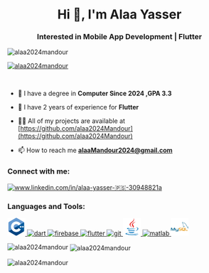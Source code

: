 <h1 align="center">Hi 👋, I'm Alaa Yasser</h1>
<h3 align="center">Interested in Mobile App Development | Flutter</h3>

<p align="left"> <img src="https://komarev.com/ghpvc/?username=alaa2024mandour&label=Profile%20views&color=0e75b6&style=flat" alt="alaa2024mandour" /> </p>

<p align="left"> <a href="https://github.com/ryo-ma/github-profile-trophy"><img src="https://github-profile-trophy.vercel.app/?username=alaa2024mandour" alt="alaa2024mandour" /></a> </p>

<p align="left"> <a href="https://twitter.com/" target="blank"><img src="https://img.shields.io/twitter/follow/?logo=twitter&style=for-the-badge" alt="" /></a> </p>

- 🔭 I have a degree in **Computer Since 2024 ,GPA 3.3**

- 🌱 I have 2 years of experience for **Flutter**

- 👨‍💻 All of my projects are available at [https://github.com/alaa2024Mandour](https://github.com/alaa2024Mandour)

- 📫 How to reach me **alaaMandour2024@gmail.com**

<h3 align="left">Connect with me:</h3>
<p align="left">
<a href="https://linkedin.com/in/www.linkedin.com/in/alaa-yasser-🇵🇸-30948821a" target="blank"><img align="center" src="https://raw.githubusercontent.com/rahuldkjain/github-profile-readme-generator/master/src/images/icons/Social/linked-in-alt.svg" alt="www.linkedin.com/in/alaa-yasser-🇵🇸-30948821a" height="30" width="40" /></a>
</p>

<h3 align="left">Languages and Tools:</h3>
<p align="left"> <a href="https://www.w3schools.com/cpp/" target="_blank" rel="noreferrer"> <img src="https://raw.githubusercontent.com/devicons/devicon/master/icons/cplusplus/cplusplus-original.svg" alt="cplusplus" width="40" height="40"/> </a> <a href="https://dart.dev" target="_blank" rel="noreferrer"> <img src="https://www.vectorlogo.zone/logos/dartlang/dartlang-icon.svg" alt="dart" width="40" height="40"/> </a> <a href="https://firebase.google.com/" target="_blank" rel="noreferrer"> <img src="https://www.vectorlogo.zone/logos/firebase/firebase-icon.svg" alt="firebase" width="40" height="40"/> </a> <a href="https://flutter.dev" target="_blank" rel="noreferrer"> <img src="https://www.vectorlogo.zone/logos/flutterio/flutterio-icon.svg" alt="flutter" width="40" height="40"/> </a> <a href="https://git-scm.com/" target="_blank" rel="noreferrer"> <img src="https://www.vectorlogo.zone/logos/git-scm/git-scm-icon.svg" alt="git" width="40" height="40"/> </a> <a href="https://www.java.com" target="_blank" rel="noreferrer"> <img src="https://raw.githubusercontent.com/devicons/devicon/master/icons/java/java-original.svg" alt="java" width="40" height="40"/> </a> <a href="https://www.mathworks.com/" target="_blank" rel="noreferrer"> <img src="https://upload.wikimedia.org/wikipedia/commons/2/21/Matlab_Logo.png" alt="matlab" width="40" height="40"/> </a> <a href="https://www.mysql.com/" target="_blank" rel="noreferrer"> <img src="https://raw.githubusercontent.com/devicons/devicon/master/icons/mysql/mysql-original-wordmark.svg" alt="mysql" width="40" height="40"/> </a> </p>

<p><img align="left" src="https://github-readme-stats.vercel.app/api/top-langs?username=alaa2024mandour&show_icons=true&locale=en&layout=compact" alt="alaa2024mandour" /></p>

<p>&nbsp;<img align="center" src="https://github-readme-stats.vercel.app/api?username=alaa2024mandour&show_icons=true&locale=en" alt="alaa2024mandour" /></p>

<p><img align="center" src="https://github-readme-streak-stats.herokuapp.com/?user=alaa2024mandour&" alt="alaa2024mandour" /></p>

